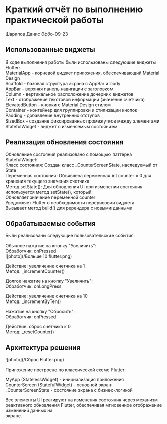 # Краткий отчёт по выполнению практической работы
Шарипов Данис Эфбо-09-23

## Использованные виджеты
В ходе выполнения работы были использованы следующие виджеты Flutter: <br>
MaterialApp - корневой виджет приложения, обеспечивающий Material Design<br>
Scaffold - базовая структура экрана с AppBar и body<br>
AppBar - верхняя панель навигации с заголовком<br>
Column - вертикальное расположение дочерних виджетов<br>
Text - отображение текстовой информации (значение счетчика)<br>
ElevatedButton - кнопки с Material Design стилем<br>
Container - контейнер для группировки и стилизации кнопок<br>
Padding - добавление внутренних отступов<br>
SizedBox - создание фиксированных промежутков между элементами<br>
StatefulWidget - виджет с изменяемым состоянием<br>

## Реализация обновления состояния<br>
Обновление состояния реализовано с помощью паттерна StatefulWidget:<br>
Класс состояния: Создан класс _CounterScreenState, наследуемый от State<CounterScreen><br>
Переменная состояния: Объявлена переменная int counter = 0 для хранения текущего значения счетчика<br>
Метод setState(): Для обновления UI при изменении состояния используется метод setState(), который:<br>
Обновляет значение переменной counter<br>
Уведомляет Flutter о необходимости перерисовки виджета<br>
Вызывает метод build() для ререндера с новыми данными<br>

## Обрабатываемые события
Были реализованы следующие пользовательские события:<br>

Обычное нажатие на кнопку "Увеличить":<br>
Обработчик: onPressed<br>
![photo](/Больше 10 flutter.png)

Действие: увеличение счетчика на 1<br>
Метод: _incrementCounter()<br>

Долгое нажатие на кнопку "Увеличить":<br>
Обработчик: onLongPress<br>

Действие: увеличение счетчика на 10<br>
Метод: _incrementByTen()<br>

Нажатие на кнопку "Сбросить":<br>
Обработчик: onPressed<br>

Действие: сброс счетчика к 0<br>
Метод: _resetCounter()<br>

## Архитектура решения
![photo](/Сброс Flutter.png)

Приложение построено по классической схеме Flutter:<br>

MyApp (StatelessWidget) - инициализация приложения<br>
CounterScreen (StatefulWidget) - основной экран<br>
_CounterScreenState - состояние экрана с бизнес-логикой<br>

Все элементы UI реагируют на изменения состояния через механизм реактивного обновления Flutter, обеспечивая мгновенное отображение изменений данных на<br> экране.




